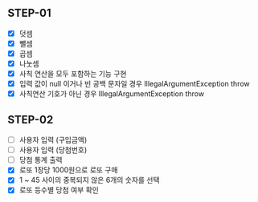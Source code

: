 ## STEP-01

* [X] 덧셈
* [X] 뺄셈
* [X] 곱셈
* [X] 나눗셈
* [X] 사칙 연산을 모두 포함하는 기능 구현
* [X] 입력 값이 null 이거나 빈 공백 문자일 경우 IllegalArgumentException throw
* [X] 사칙연산 기호가 아닌 경우 IllegalArgumentException throw

## STEP-02

* [ ] 사용자 입력 (구입금액)
* [ ] 사용자 입력 (당첨번호)
* [ ] 당첨 통계 출력
* [X] 로또 1장당 1000원으로 로또 구매
* [X] 1 ~ 45 사이의 중복되지 않은 6개의 숫자를 선택
* [X] 로또 등수별 당첨 여부 확인 
